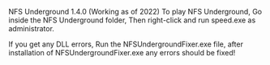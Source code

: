 NFS Underground 1.4.0 (Working as of 2022)
To play NFS Underground,
Go inside the NFS Underground folder,
Then right-click and run speed.exe as administrator.

If you get any DLL errors,
Run the NFSUndergroundFixer.exe file,
after installation of NFSUndergroundFixer.exe any errors should be fixed!
